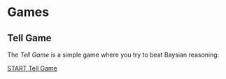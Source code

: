 # Games

## Tell Game

The *Tell Game* is a simple game where you try to beat Baysian reasoning:

<a href="https://younesstrittmatter.github.io/teaching/_static/courses/probability/tell-game.html" target="_blank">START
Tell Game</a>

